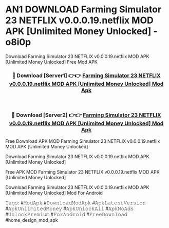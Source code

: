 # AN1 DOWNLOAD Farming Simulator 23 NETFLIX v0.0.0.19.netflix MOD APK [Unlimited Money Unlocked] - o8i0p
Download Farming Simulator 23 NETFLIX v0.0.0.19.netflix MOD APK [Unlimited Money Unlocked] Free Mod APK

<div align="center">
<h3>🔴 Download [Server1] 👉👉 <a href="https://apk-comot.site?title=Farming_Simulator_23_NETFLIX_v0.0.0.19.netflix_MOD_APK_[Unlimited_Money_Unlocked]">Farming Simulator 23 NETFLIX v0.0.0.19.netflix MOD APK [Unlimited Money Unlocked] Mod Apk</a></h3><br>

<h3>🔴 Download [Server2] 👉👉 <a href="https://apk-comot.site?title=Farming_Simulator_23_NETFLIX_v0.0.0.19.netflix_MOD_APK_[Unlimited_Money_Unlocked]">Farming Simulator 23 NETFLIX v0.0.0.19.netflix MOD APK [Unlimited Money Unlocked] Mod Apk</a></h3>
</div>


Free Download APK MOD Farming Simulator 23 NETFLIX v0.0.0.19.netflix MOD APK [Unlimited Money Unlocked]

Download Farming Simulator 23 NETFLIX v0.0.0.19.netflix MOD APK [Unlimited Money Unlocked] 

Free APK MOD Farming Simulator 23 NETFLIX v0.0.0.19.netflix MOD APK [Unlimited Money Unlocked] 

Download Farming Simulator 23 NETFLIX v0.0.0.19.netflix MOD APK [Unlimited Money Unlocked] Mod For Android

𝚃𝚊𝚐𝚜: #𝙼𝚘𝚍𝙰𝚙𝚔 #𝙳𝚘𝚠𝚗𝚕𝚘𝚊𝚍𝙼𝚘𝚍𝙰𝚙𝚔 #𝙰𝚙𝚔𝙻𝚊𝚝𝚎𝚜𝚝𝚅𝚎𝚛𝚜𝚒𝚘𝚗 #𝙰𝚙𝚔𝚄𝚗𝚕𝚒𝚖𝚒𝚝𝚎𝚍𝙼𝚘𝚗𝚎𝚢 #𝙰𝚙𝚔𝚄𝚗𝚕𝚘𝚌𝚔𝙰𝚕𝚕 #𝙰𝚙𝚔𝙽𝚘𝙰𝚍𝚜 #𝚄𝚗𝚕𝚘𝚌𝚔𝙿𝚛𝚎𝚖𝚒𝚞𝚖 #𝙵𝚘𝚛𝙰𝚗𝚍𝚛𝚘𝚒𝚍 #𝙵𝚛𝚎𝚎𝙳𝚘𝚠𝚗𝚕𝚘𝚊𝚍 #home_design_mod_apk